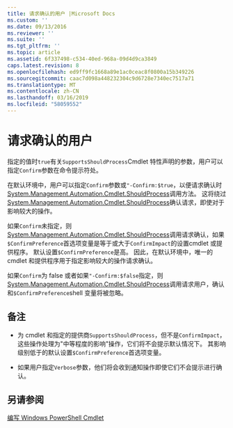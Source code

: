 ```yaml
---
title: 请求确认的用户 |Microsoft Docs
ms.custom: ''
ms.date: 09/13/2016
ms.reviewer: ''
ms.suite: ''
ms.tgt_pltfrm: ''
ms.topic: article
ms.assetid: 6f337498-c534-40ed-968a-09d4d9ca3849
caps.latest.revision: 8
ms.openlocfilehash: ed9ff9fc1668a89e1ac0ceac8f0800a15b349226
ms.sourcegitcommit: caac7d098a448232304c9d6728e7340ec7517a71
ms.translationtype: MT
ms.contentlocale: zh-CN
ms.lasthandoff: 03/16/2019
ms.locfileid: "58059552"
---
```

# <a name="users-requesting-confirmation"></a>请求确认的用户

指定的值时`true`有关`SupportsShouldProcess`Cmdlet 特性声明的参数，用户可以指定`Confirm`参数在命令提示符处。

在默认环境中，用户可以指定`Confirm`参数或`"-Confirm:$true`，以便请求确认时[System.Management.Automation.Cmdlet.ShouldProcess](/dotnet/api/System.Management.Automation.Cmdlet.ShouldProcess)调用方法。 这将绕过[System.Management.Automation.Cmdlet.ShouldProcess](/dotnet/api/System.Management.Automation.Cmdlet.ShouldProcess)确认请求，即使对于影响较大的操作。

如果`Confirm`未指定，则[System.Management.Automation.Cmdlet.ShouldProcess](/dotnet/api/System.Management.Automation.Cmdlet.ShouldProcess)调用请求确认，如果`$ConfirmPreference`首选项变量是等于或大于`ConfirmImpact`的设置cmdlet 或提供程序。 默认设置`$ConfirmPreference`是高。 因此，在默认环境中，唯一的 cmdlet 和提供程序用于指定影响较大的操作请求确认。

如果`Confirm`为 false 或者如果`"-Confirm:$false`指定，则[System.Management.Automation.Cmdlet.ShouldProcess](/dotnet/api/System.Management.Automation.Cmdlet.ShouldProcess)调用请求用户，确认和`$ConfirmPreference`shell 变量将被忽略。

## <a name="remarks"></a>备注

- 为 cmdlet 和指定的提供商`SupportsShouldProcess`，但不是`ConfirmImpact`，这些操作处理为"中等程度的影响"操作，它们将不会提示默认情况下。 其影响级别低于的默认设置`$ConfirmPreference`首选项变量。

- 如果用户指定`Verbose`参数，他们将会收到通知操作即使它们不会提示进行确认。

## <a name="see-also"></a>另请参阅

[编写 Windows PowerShell Cmdlet](./writing-a-windows-powershell-cmdlet.md)
